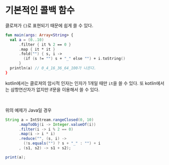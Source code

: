 # 기본적인 콜백 함수
클로져가 `{}`로 표현되기 때문에 쉽게 쓸 수 있다.
```kotlin
fun main(args: Array<String> {
  val a = (0..10)
      .filter { it % 2 == 0 }
      .map { it * it }
      .fold("") { s, i ->
        (if (s != "") s + "_" else "") + i.toString()
      }
  println(a) // 0_4_16_36_64_100가 나온다.
}
```
kotlin에서는 클로져의 암시적 인자는 인자가 1개일 때만 `it`을 쓸 수 있다. 또 kotlin에서는 삼항연산자가 없지만 if문을 이용해서 쓸 수 있다.

<br>

위의 예제가 Java일 경우
```java
String a = IntStream.rangeClosed(0, 10)
      .mapToObj(i -> Integer.valueOf(i))
      .filter(i -> i % 2 == 0)
      .map(i -> i * i)
      .reduce("", (s, i) ->
        (!s.equals("") ? s + "_" : "") + i
      , (s1, s2) -> s1 + s2);

print(a);
```
